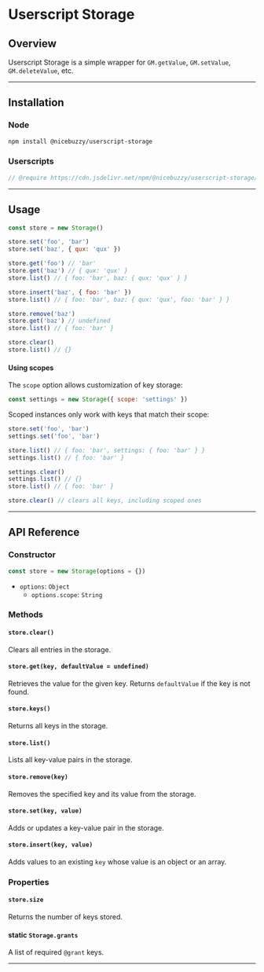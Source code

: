 # Userscript Storage

## Overview

Userscript Storage is a simple wrapper for `GM.getValue`, `GM.setValue`, `GM.deleteValue`, etc.

---

## Installation

### Node

```bash
npm install @nicebuzzy/userscript-storage
```

### Userscripts

```js
// @require https://cdn.jsdelivr.net/npm/@nicebuzzy/userscript-storage/dist/userscript-storage.umd.js
```

---

## Usage

```js
const store = new Storage()

store.set('foo', 'bar')
store.set('baz', { qux: 'qux' })

store.get('foo') // 'bar'
store.get('baz') // { qux: 'qux' }
store.list() // { foo: 'bar', baz: { qux: 'qux' } }

store.insert('baz', { foo: 'bar' })
store.list() // { foo: 'bar', baz: { qux: 'qux', foo: 'bar' } }

store.remove('baz')
store.get('baz') // undefined
store.list() // { foo: 'bar' }

store.clear()
store.list() // {}
```

#### Using scopes

The `scope` option allows customization of key storage:

```js
const settings = new Storage({ scope: 'settings' })
```

Scoped instances only work with keys that match their scope:

```js
store.set('foo', 'bar')
settings.set('foo', 'bar')

store.list() // { foo: 'bar', settings: { foo: 'bar' } }
settings.list() // { foo: 'bar' }

settings.clear()
settings.list() // {}
store.list() // { foo: 'bar' }

store.clear() // clears all keys, including scoped ones
```

---

## API Reference

### Constructor

```js
const store = new Storage(options = {})
```

- `options`: `Object`  
  - `options.scope`: `String`


### Methods

#### `store.clear()`

Clears all entries in the storage.

#### `store.get(key, defaultValue = undefined)`

Retrieves the value for the given key. Returns `defaultValue` if the key is not found.

#### `store.keys()`

Returns all keys in the storage.

#### `store.list()`

Lists all key-value pairs in the storage.

#### `store.remove(key)`

Removes the specified key and its value from the storage.

#### `store.set(key, value)`

Adds or updates a key-value pair in the storage.

#### `store.insert(key, value)`

Adds values to an existing `key` whose value is an object or an array.

### Properties

#### `store.size`

Returns the number of keys stored.

#### static `Storage.grants`

A list of required `@grant` keys.

---
